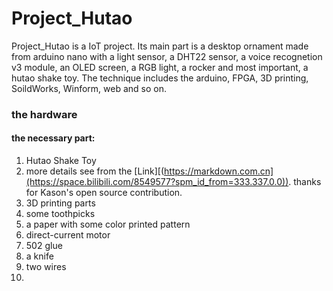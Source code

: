 # Project_Hutao

Project_Hutao is a IoT project. Its main part is a desktop ornament made from arduino nano with a light sensor, a DHT22 sensor, a voice recognetion v3 module, an OLED screen, a RGB light, a rocker and most important, a hutao shake toy. The technique includes the arduino, FPGA, 3D printing, SoildWorks, Winform, web and so on. 

### the hardware
#### the necessary part:
1. Hutao Shake Toy
  1. more details see from the [Link][(https://markdown.com.cn](https://space.bilibili.com/8549577?spm_id_from=333.337.0.0)). thanks for Kason's open source contribution.
  2. 3D printing parts
  3. some toothpicks
  4. a paper with some color printed pattern
  5. direct-current motor
  6. 502 glue
  7. a knife
  8. two wires
3. 

